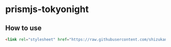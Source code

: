 # prismjs-tokyonight
## How to use
```html
<link rel="stylesheet" href="https://raw.githubusercontent.com/shizukani-cp/prismjs-tokyonight/main/tokyonight-day-prism.css">
```
